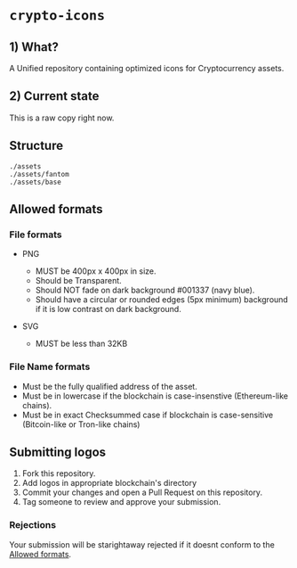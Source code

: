 # `crypto-icons`

## 1) What?

A Unified repository containing optimized icons for Cryptocurrency assets.

## 2) Current state
This is a raw copy right now.

## Structure


```
./assets
./assets/fantom
./assets/base
```

## Allowed formats

### File formats
- PNG
  - MUST be 400px x 400px in size.
  - Should be Transparent.
  - Should NOT fade on dark background #001337 (navy blue).
  - Should have a circular or rounded edges (5px minimum) background if it is low contrast on dark background.

- SVG
  - MUST be less than 32KB
  
### File Name formats
- Must be the fully qualified address of the asset.
- Must be in lowercase if the blockchain is case-insenstive (Ethereum-like chains).
- Must be in exact Checksummed case if blockchain is case-sensitive (Bitcoin-like or Tron-like chains)

## Submitting logos
1. Fork this repository.
2. Add logos in appropriate blockchain's directory
3. Commit your changes and open a Pull Request on this repository.
4. Tag someone to review and approve your submission.

### Rejections
Your submission will be starightaway rejected if it doesnt conform to the [Allowed formats](#Allowed-formats).